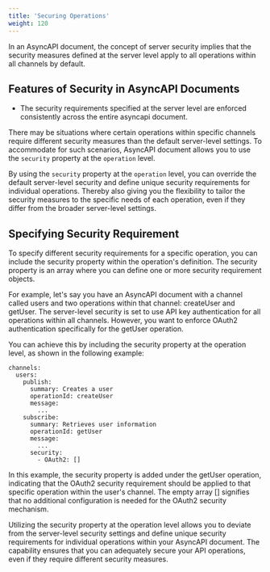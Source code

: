 ```yaml
---
title: 'Securing Operations'
weight: 120
---
```


In an AsyncAPI document, the concept of server security implies that the security measures defined at the server level apply to all operations within all channels by default. 

## Features of Security in AsyncAPI Documents

- The security requirements specified at the server level are enforced consistently across the entire asyncapi document.

There may be situations where certain operations within specific channels require different security measures than the default server-level settings. To accommodate for such scenarios, AsyncAPI document allows you to use the `security` property at the `operation` level.

By using the `security` property at the `operation` level, you can override the default server-level security and define unique security requirements for individual operations. Thereby also giving you the flexibility to tailor the security measures to the specific needs of each operation, even if they differ from the broader server-level settings.

## Specifying Security Requirement 

To specify different security requirements for a specific operation, you can include the security property within the operation's definition. 
The security property is an array where you can define one or more security requirement objects.

For example, let's say you have an AsyncAPI document with a channel called users and two operations within that channel: createUser and getUser. 
The server-level security is set to use API key authentication for all operations within all channels. 
However, you want to enforce OAuth2 authentication specifically for the getUser operation.

You can achieve this by including the security property at the operation level, as shown in the following example:

```
channels:
  users:
    publish:
      summary: Creates a user
      operationId: createUser
      message:
        ...
    subscribe:
      summary: Retrieves user information
      operationId: getUser
      message:
        ...
      security:
        - OAuth2: []
```

In this example, the security property is added under the getUser operation, indicating that the OAuth2 security requirement should be applied to that specific operation within the user's channel. The empty array [] signifies that no additional configuration is needed for the OAuth2 security mechanism.

Utilizing the security property at the operation level allows you to deviate from the server-level security settings and define unique security requirements for individual operations within your AsyncAPI document. The capability ensures that you can adequately secure your API operations, even if they require different security measures.